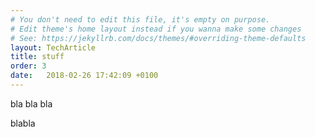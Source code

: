 ```yaml
---
# You don't need to edit this file, it's empty on purpose.
# Edit theme's home layout instead if you wanna make some changes
# See: https://jekyllrb.com/docs/themes/#overriding-theme-defaults
layout: TechArticle
title: stuff
order: 3
date:   2018-02-26 17:42:09 +0100
---
```

bla bla bla

blabla
